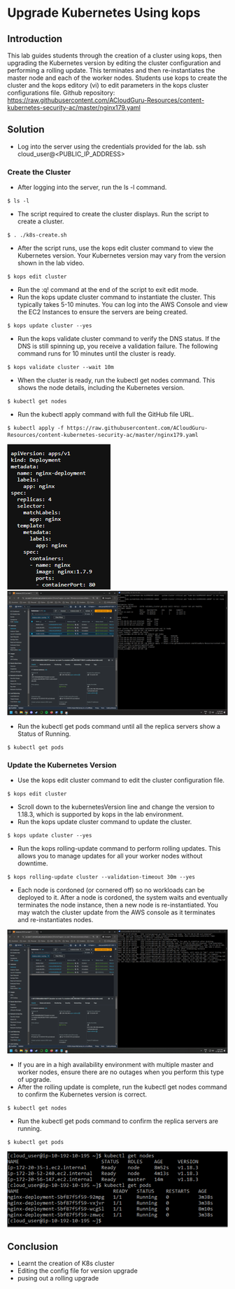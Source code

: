 # Upgrade Kubernetes Using kops
## Introduction
This lab guides students through the creation of a cluster using kops, then upgrading the Kubernetes version by editing the cluster configuration and performing a rolling update. This terminates and then re-instantiates the master node and each of the worker nodes.
Students use kops to create the cluster and the kops editory (vi) to edit parameters in the kops cluster configurations file.
Github repository: https://raw.githubusercontent.com/ACloudGuru-Resources/content-kubernetes-security-ac/master/nginx179.yaml

## Solution
- Log into the server using the credentials provided for the lab.
ssh cloud_user@<PUBLIC_IP_ADDRESS>
### Create the Cluster
- After logging into the server, run the ls -l command.
```
$ ls -l
```
- The script required to create the cluster displays. Run the script to create a cluster.
```
$ . ./k8s-create.sh
```
- After the script runs, use the kops edit cluster command to view the Kubernetes version. Your Kubernetes version may vary from the version shown in the lab video.
```
$ kops edit cluster
```
- Run the :q! command at the end of the script to exit edit mode.
- Run the kops update cluster command to instantiate the cluster. This typically takes 5-10 minutes. You can log into the AWS Console and view the EC2 Instances to ensure the servers are being created.
```
$ kops update cluster --yes
```
- Run the kops validate cluster command to verify the DNS status. If the DNS is still spinning up, you receive a validation failure. The following command runs for 10 minutes until the cluster is ready.
```
$ kops validate cluster --wait 10m
```
- When the cluster is ready, run the kubectl get nodes command. This shows the node details, including the Kubernetes version.
```
$ kubectl get nodes
```
- Run the kubectl apply command with full the GitHub file URL.
```
$ kubectl apply -f https://raw.githubusercontent.com/ACloudGuru-Resources/content-kubernetes-security-ac/master/nginx179.yaml
```
![github_yaml](https://github.com/Kenneth7117/AWS_Projects/blob/main/Upgrade%20Kubernetes%20Using%20kops/Images/Screenshot%202024-08-17%20123344.png)
![installing ngnix](https://github.com/Kenneth7117/AWS_Projects/blob/main/Upgrade%20Kubernetes%20Using%20kops/Images/Screenshot%202024-08-17%20113927.png)

- Run the kubectl get pods command until all the replica servers show a Status of Running.
```
$ kubectl get pods
```
### Update the Kubernetes Version

- Use the kops edit cluster command to edit the cluster configuration file.
```
$ kops edit cluster
```
- Scroll down to the kubernetesVersion line and change the version to 1.18.3, which is supported by kops in the lab environment.
- Run the kops update cluster command to update the cluster.
```
$ kops update cluster --yes
```
- Run the kops rolling-update command to perform rolling updates. This allows you to manage updates for all your worker nodes without downtime.
```
$ kops rolling-update cluster --validation-timeout 30m --yes
```
- Each node is cordoned (or cornered off) so no workloads can be deployed to it. After a node is cordoned, the system waits and eventually terminates the node instance, then a new node is re-instantiated. You may watch the cluster update from the AWS console as it terminates and re-instantiates nodes.

![rolling_updates](https://github.com/Kenneth7117/AWS_Projects/blob/main/Upgrade%20Kubernetes%20Using%20kops/Images/Screenshot%202024-08-17%20120119.png)

- If you are in a high availability environment with multiple master and worker nodes, ensure there are no outages when you perform this type of upgrade.
- After the rolling update is complete, run the kubectl get nodes command to confirm the Kubernetes version is correct.
```
$ kubectl get nodes
```
- Run the kubectl get pods command to confirm the replica servers are running.
```
$ kubectl get pods
```

![Final_review](https://github.com/Kenneth7117/AWS_Projects/blob/main/Upgrade%20Kubernetes%20Using%20kops/Images/Screenshot%202024-08-17%20121900.png)

## Conclusion
- Learnt the creation of K8s cluster
- Editing the config file for version upgrade
- pusing out a rolling upgrade
